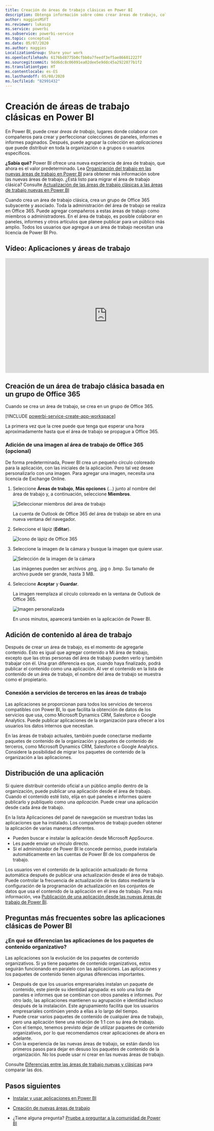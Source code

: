 ```yaml
---
title: Creación de áreas de trabajo clásicas en Power BI
description: Obtenga información sobre cómo crear áreas de trabajo, colecciones de paneles, informes e informes paginados creados con el fin de proporcionar métricas clave para la organización.
author: maggiesMSFT
ms.reviewer: lukaszp
ms.service: powerbi
ms.subservice: powerbi-service
ms.topic: conceptual
ms.date: 05/07/2020
ms.author: maggies
LocalizationGroup: Share your work
ms.openlocfilehash: 6176bd8775b0cfbb0a7feedf3ef5ae866012227f
ms.sourcegitcommit: 9dd6dc8c06091ea02dee5e9ddc45a2922877b1f2
ms.translationtype: HT
ms.contentlocale: es-ES
ms.lasthandoff: 05/08/2020
ms.locfileid: "82991432"
---
```

# <a name="create-classic-workspaces-in-power-bi"></a>Creación de áreas de trabajo clásicas en Power BI

En Power BI, puede crear *áreas de trabajo*, lugares donde colaborar con compañeros para crear y perfeccionar colecciones de paneles, informes e informes paginados. Después, puede agrupar la colección en *aplicaciones* que puede distribuir en toda la organización o a grupos o usuarios específicos. 

**¿Sabía qué?** Power BI ofrece una nueva experiencia de área de trabajo, que ahora es el valor predeterminado. Lea [Organización del trabajo en las nuevas áreas de trabajo en Power BI](service-new-workspaces.md) para obtener más información sobre las nuevas áreas de trabajo. ¿Está listo para migrar el área de trabajo clásica? Consulte [Actualización de las áreas de trabajo clásicas a las áreas de trabajo nuevas en Power BI](designer/service-upgrade-workspaces.md)

Cuando crea un área de trabajo clásica, crea un grupo de Office 365 subyacente y asociado. Toda la administración del área de trabajo se realiza en Office 365. Puede agregar compañeros a estas áreas de trabajo como miembros o administradores. En el área de trabajo, es posible colaborar en paneles, informes y otros artículos que planee publicar para un público más amplio. Todos los usuarios que agregue a un área de trabajo necesitan una licencia de Power BI Pro. 

## <a name="video-apps-and-workspaces"></a>Vídeo: Aplicaciones y áreas de trabajo
<iframe width="640" height="360" src="https://www.youtube.com/embed/Ey5pyrr7Lk8?showinfo=0" frameborder="0" allowfullscreen></iframe>

## <a name="create-a-classic-workspace-based-on-an-office-365-group"></a>Creación de un área de trabajo clásica basada en un grupo de Office 365

Cuando se crea un área de trabajo, se crea en un grupo de Office 365.

[!INCLUDE [powerbi-service-create-app-workspace](./includes/powerbi-service-create-app-workspace.md)]

La primera vez que la cree puede que tenga que esperar una hora aproximadamente hasta que el área de trabajo se propague a Office 365. 

### <a name="add-an-image-to-your-office-365-workspace-optional"></a>Adición de una imagen al área de trabajo de Office 365 (opcional)
De forma predeterminada, Power BI crea un pequeño círculo coloreado para la aplicación, con las iniciales de la aplicación. Pero tal vez desee personalizarlo con una imagen. Para agregar una imagen, necesita una licencia de Exchange Online.

1. Seleccione **Áreas de trabajo**, **Más opciones** (...) junto al nombre del área de trabajo y, a continuación, seleccione **Miembros**. 
   
     ![Seleccionar miembros del área de trabajo](media/service-create-workspaces/power-bi-workspace-old-members.png)
   
    La cuenta de Outlook de Office 365 del área de trabajo se abre en una nueva ventana del navegador.
2. Seleccione el lápiz (**Editar**).
   
     ![Icono de lápiz de Office 365](media/service-create-workspaces/power-bi-workspace-old-edit-group.png)
3. Seleccione la imagen de la cámara y busque la imagen que quiere usar.
   
     ![Selección de la imagen de la cámara](media/service-create-workspaces/power-bi-workspace-old-camera.png)

     Las imágenes pueden ser archivos .png, .jpg o .bmp. Su tamaño de archivo puede ser grande, hasta 3 MB. 

4. Seleccione **Aceptar** y **Guardar**.
   
    La imagen reemplaza al círculo coloreado en la ventana de Outlook de Office 365. 
   
     ![Imagen personalizada](media/service-create-workspaces/power-bi-workspace-old-new-image.png)
   
    En unos minutos, aparecerá también en la aplicación de Power BI.

## <a name="add-content-to-your-workspace"></a>Adición de contenido al área de trabajo

Después de crear un área de trabajo, es el momento de agregarle contenido. Esto es igual que agregar contenido a Mi área de trabajo, excepto que las otras personas del área de trabajo pueden verlo y también trabajar con él. Una gran diferencia es que, cuando haya finalizado, podrá publicar el contenido como una aplicación. Al ver el contenido en la lista de contenido de un área de trabajo, el nombre del área de trabajo se muestra como el propietario.

### <a name="connect-to-third-party-services-in-workspaces"></a>Conexión a servicios de terceros en las áreas de trabajo

Las aplicaciones se proporcionan para todos los servicios de terceros compatibles con Power BI, lo que facilita la obtención de datos de los servicios que usa, como Microsoft Dynamics CRM, Salesforce o Google Analytics. Puede publicar aplicaciones de la organización para ofrecer a los usuarios los datos internos que necesitan.

En las áreas de trabajo actuales, también puede conectarse mediante paquetes de contenido de la organización y paquetes de contenido de terceros, como Microsoft Dynamics CRM, Salesforce o Google Analytics. Considere la posibilidad de migrar los paquetes de contenido de la organización a las aplicaciones.

## <a name="distribute-an-app"></a>Distribución de una aplicación

Si quiere distribuir contenido oficial a un público amplio dentro de la organización, puede publicar una aplicación desde el área de trabajo.  Cuando el contenido esté listo, elija en qué paneles e informes quiere publicarlo y publíquelo como una *aplicación*. Puede crear una aplicación desde cada área de trabajo.

En la lista Aplicaciones del panel de navegación se muestran todas las aplicaciones que ha instalado. Los compañeros de trabajo pueden obtener la aplicación de varias maneras diferentes. 
- Pueden buscar e instalar la aplicación desde Microsoft AppSource.
- Les puede enviar un vínculo directo. 
- Si el administrador de Power BI le concede permiso, puede instalarla automáticamente en las cuentas de Power BI de los compañeros de trabajo. 

Los usuarios ven el contenido de la aplicación actualizado de forma automática después de publicar una actualización desde el área de trabajo. Puede controlar la frecuencia de actualización de los datos mediante la configuración de la programación de actualización en los conjuntos de datos que usa el contenido de la aplicación en el área de trabajo. Para más información, vea [Publicación de una aplicación desde las nuevas áreas de trabajo de Power BI](service-create-distribute-apps.md).

## <a name="power-bi-classic-apps-faq"></a>Preguntas más frecuentes sobre las aplicaciones clásicas de Power BI

### <a name="how-are-apps-different-from-organizational-content-packs"></a>¿En qué se diferencian las aplicaciones de los paquetes de contenido organizativo?
Las aplicaciones son la evolución de los paquetes de contenido organizativos. Si ya tiene paquetes de contenido organizativos, estos seguirán funcionando en paralelo con las aplicaciones. Las aplicaciones y los paquetes de contenido tienen algunas diferencias importantes. 

* Después de que los usuarios empresariales instalan un paquete de contenido, este pierde su identidad agrupada: es solo una lista de paneles e informes que se combinan con otros paneles e informes. Por otro lado, las aplicaciones mantienen su agrupación e identidad incluso después de la instalación. Este agrupamiento facilita que los usuarios empresariales continúen yendo a ellas a lo largo del tiempo.
* Puede crear varios paquetes de contenido de cualquier área de trabajo, pero una aplicación tiene una relación de 1:1 con su área de trabajo. 
* Con el tiempo, tenemos previsto dejar de utilizar paquetes de contenido organizativos, por lo que recomendamos crear aplicaciones de ahora en adelante.  
* Con la experiencia de las nuevas áreas de trabajo, se están dando los primeros pasos para dejar en desuso los paquetes de contenido de la organización. No los puede usar ni crear en las nuevas áreas de trabajo.

Consulte [Diferencias entre las áreas de trabajo nuevas y clásicas](service-new-workspaces.md#new-and-classic-workspace-differences) para comparar las dos. 

## <a name="next-steps"></a>Pasos siguientes
* [Instalar y usar aplicaciones en Power BI](service-create-distribute-apps.md)
- [Creación de nuevas áreas de trabajo](service-create-the-new-workspaces.md)
* ¿Tiene alguna pregunta? [Pruebe a preguntar a la comunidad de Power BI](https://community.powerbi.com/)
